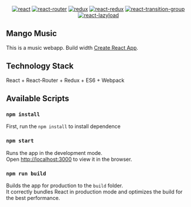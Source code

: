<p align="center">
  <a href="https://github.com/facebook/react"><img src="https://img.shields.io/badge/react-v16.2.0-blue.svg" alt="react"></a>
  <a href="https://github.com/ReactTraining/react-router"><img src="https://img.shields.io/badge/react--router-v4.2.0-blue.svg" alt="react-router"></a>
  <a href="https://github.com/reactjs/redux"><img src="https://img.shields.io/badge/redux-v3.7.2-blue.svg" alt="redux"></a>
  <a href="https://github.com/reactjs/react-redux"><img src="https://img.shields.io/badge/react--redux-v5.0.6-blue.svg" alt="react-redux"></a>
  <a href="https://github.com/reactjs/react-transition-group"><img src="https://img.shields.io/badge/react--transition--group-v2.2.1-blue.svg" alt="react-transition-group"></a>
  <a href="https://github.com/jasonslyvia/react-lazyload"><img src="https://img.shields.io/badge/react--lazyload-v2.3.0-yellow.svg" alt="react-lazyload"></a>
</p>

## Mango Music

This is a music webapp. Build width [Create React App](https://github.com/facebookincubator/create-react-app).


## Technology Stack

React + React-Router + Redux + ES6 + Webpack


## Available Scripts

### `npm install`

First, run the `npm install` to install dependence

### `npm start`

Runs the app in the development mode.<br>
Open [http://localhost:3000](http://localhost:3000) to view it in the browser.

### `npm run build`

Builds the app for production to the `build` folder.<br>
It correctly bundles React in production mode and optimizes the build for the best performance.
